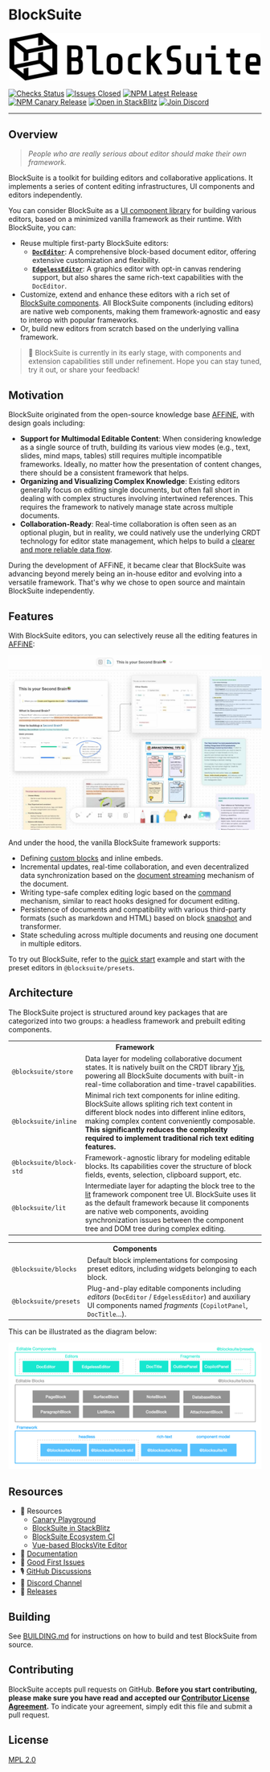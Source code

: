 # BlockSuite

<p align="center">
  <picture style="width: 500px">
    <source media="(prefers-color-scheme: light)" srcset="https://raw.githubusercontent.com/toeverything/blocksuite/master/assets/logo-and-name-h.svg" />
    <source media="(prefers-color-scheme: dark)" srcset="https://raw.githubusercontent.com/toeverything/blocksuite/master/assets/logo-and-name-h-white.svg" />
    <img src="https://raw.githubusercontent.com/toeverything/blocksuite/master/assets/logo-and-name-h.svg" width="500" alt="BlockSuite logo and name" />
  </picture>
</p>

<!--
[![Codecov](https://codecov.io/gh/toeverything/blocksuite/branch/master/graph/badge.svg?token=T86JYCDSMN)](https://codecov.io/gh/toeverything/blocksuite)
-->

[![Checks Status](https://img.shields.io/github/checks-status/toeverything/blocksuite/master)](https://github.com/toeverything/blocksuite/actions?query=branch%3Amaster)
[![Issues Closed](https://img.shields.io/github/issues-closed/toeverything/blocksuite?color=6880ff)](https://github.com/toeverything/blocksuite/issues?q=is%3Aissue+is%3Aclosed)
[![NPM Latest Release](https://img.shields.io/npm/v/@blocksuite/store.svg?maxAge=300&color=6880ff)](./packages/framework/store/package.json)
[![NPM Canary Release](https://img.shields.io/npm/v/@blocksuite/presets/canary?color=6880ff)](https://github.com/toeverything/blocksuite/actions/workflows/canary-release.yml?query=branch%3Amaster)
[![Open in StackBlitz](https://img.shields.io/badge/open%20in-StackBlitz-black)](https://stackblitz.com/github/toeverything/blocksuite)
[![Join Discord](https://img.shields.io/discord/959027316334407691)](https://discord.gg/9vwSWmYYcZ)

---

## Overview

> _People who are really serious about editor should make their own framework._

BlockSuite is a toolkit for building editors and collaborative applications. It implements a series of content editing infrastructures, UI components and editors independently.

You can consider BlockSuite as a [UI component library](https://blocksuite.io/components/overview.html) for building various editors, based on a minimized vanilla framework as their runtime. With BlockSuite, you can:

- Reuse multiple first-party BlockSuite editors:
  - [**`DocEditor`**](https://blocksuite.io/components/doc-editor.html): A comprehensive block-based document editor, offering extensive customization and flexibility.
  - [**`EdgelessEditor`**](https://blocksuite.io/components/edgeless-editor.html): A graphics editor with opt-in canvas rendering support, but also shares the same rich-text capabilities with the `DocEditor`.
- Customize, extend and enhance these editors with a rich set of [BlockSuite components](https://blocksuite.io/components/overview.html). All BlockSuite components (including editors) are native web components, making them framework-agnostic and easy to interop with popular frameworks.
- Or, build new editors from scratch based on the underlying vallina framework.

> 🚧 BlockSuite is currently in its early stage, with components and extension capabilities still under refinement. Hope you can stay tuned, try it out, or share your feedback!

## Motivation

BlockSuite originated from the open-source knowledge base [AFFiNE](https://github.com/toeverything/AFFiNE), with design goals including:

- **Support for Multimodal Editable Content**: When considering knowledge as a single source of truth, building its various view modes (e.g., text, slides, mind maps, tables) still requires multiple incompatible frameworks. Ideally, no matter how the presentation of content changes, there should be a consistent framework that helps.
- **Organizing and Visualizing Complex Knowledge**: Existing editors generally focus on editing single documents, but often fall short in dealing with complex structures involving intertwined references. This requires the framework to natively manage state across multiple documents.
- **Collaboration-Ready**: Real-time collaboration is often seen as an optional plugin, but in reality, we could natively use the underlying CRDT technology for editor state management, which helps to build a [clearer and more reliable data flow](https://blocksuite.io/blog/crdt-native-data-flow.html).

During the development of AFFiNE, it became clear that BlockSuite was advancing beyond merely being an in-house editor and evolving into a versatile framework. That's why we chose to open source and maintain BlockSuite independently.

## Features

With BlockSuite editors, you can selectively reuse all the editing features in [AFFiNE](https://affine.pro/):

[![affine-demo](./packages/docs/images/affine-demo.jpg)](https://affine.pro)

And under the hood, the vanilla BlockSuite framework supports:

- Defining [custom blocks](https://blocksuite.io/guide/working-with-block-tree.html#defining-new-blocks) and inline embeds.
- Incremental updates, real-time collaboration, and even decentralized data synchronization based on the [document streaming](https://blocksuite.io/guide/data-synchronization.html#document-streaming) mechanism of the document.
- Writing type-safe complex editing logic based on the [command](https://blocksuite.io/guide/command.html) mechanism, similar to react hooks designed for document editing.
- Persistence of documents and compatibility with various third-party formats (such as markdown and HTML) based on block [snapshot](https://blocksuite.io/guide/data-synchronization.html#snapshot-api) and transformer.
- State scheduling across multiple documents and reusing one document in multiple editors.

To try out BlockSuite, refer to the [quick start](https://blocksuite.io/guide/quick-start.html) example and start with the preset editors in `@blocksuite/presets`.

## Architecture

The BlockSuite project is structured around key packages that are categorized into two groups: a headless framework and prebuilt editing components.

<table>
  <tr>
    <th colspan="2">Framework</th>
  </tr>
  <tr>
    <td><code>@blocksuite/store</code></td>
    <td>Data layer for modeling collaborative document states. It is natively built on the CRDT library <a href="https://github.com/yjs/yjs">Yjs</a>, powering all BlockSuite documents with built-in real-time collaboration and time-travel capabilities.</td>
  </tr>
  <tr>
    <td><code>@blocksuite/inline</code></td>
    <td>Minimal rich text components for inline editing. BlockSuite allows spliting rich text content in different block nodes into different inline editors, making complex content conveniently composable. <strong>This significantly reduces the complexity required to implement traditional rich text editing features.</strong></td>
  </tr>
  <tr>
    <td><code>@blocksuite/block-std</code></td>
    <td>Framework-agnostic library for modeling editable blocks. Its capabilities cover the structure of block fields, events, selection, clipboard support, etc.</td>
  </tr>
  <tr>
    <td><code>@blocksuite/lit</code></td>
    <td>Intermediate layer for adapting the block tree to the <a href="https://lit.dev/">lit</a> framework component tree UI. BlockSuite uses lit as the default framework because lit components are native web components, avoiding synchronization issues between the component tree and DOM tree during complex editing.</td>
  </tr>
</table>

<table>
  <tr>
    <th colspan="2">Components</th>
  </tr>
  <tr>
    <td><code>@blocksuite/blocks</code></td>
    <td>Default block implementations for composing preset editors, including widgets belonging to each block.</td>
  </tr>
  <tr>
    <td><code>@blocksuite/presets</code></td>
    <td>Plug-and-play editable components including <i>editors</i> (<code>DocEditor</code> / <code>EdgelessEditor</code>) and auxiliary UI components named <i>fragments</i> (<code>CopilotPanel</code>, <code>DocTitle</code>...).</td>
  </tr>
</table>

This can be illustrated as the diagram below:

![package-overview.png](./packages/docs/images/package-overview.png)

## Resources

- 🚚 Resources
  - [Canary Playground](https://try-blocksuite.vercel.app/starter/?init)
  - [BlockSuite in StackBlitz](https://stackblitz.com/github/toeverything/blocksuite)
  - [BlockSuite Ecosystem CI](https://github.com/toeverything/blocksuite-ecosystem-ci)
  - [Vue-based BlocksVite Editor](https://github.com/zuozijian3720/blocksvite)
- 📝 [Documentation](https://blocksuite.io/guide/overview.html)
- 📍 [Good First Issues](https://github.com/toeverything/blocksuite/issues?q=is%3Aopen+is%3Aissue+label%3A%22good+first+issue%22)
- 🎙️ [GitHub Discussions](https://github.com/toeverything/blocksuite/discussions)
- 💬 [Discord Channel](https://discord.gg/9vwSWmYYcZ)
- 🚀 [Releases](https://github.com/toeverything/blocksuite/releases)

## Building

See [BUILDING.md](BUILDING.md) for instructions on how to build and test BlockSuite from source.

## Contributing

BlockSuite accepts pull requests on GitHub. **Before you start contributing, please make sure you have read and accepted our [Contributor License Agreement](https://github.com/toeverything/blocksuite/edit/master/.github/CLA.md).** To indicate your agreement, simply edit this file and submit a pull request.

## License

[MPL 2.0](./LICENSE)
